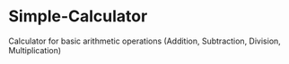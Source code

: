 # Simple-Calculator
Calculator for basic arithmetic operations (Addition, Subtraction, Division, Multiplication)